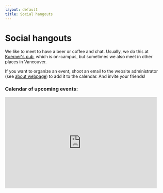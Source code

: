 ```yaml
---
layout: default
title: Social hangouts
---
```


# Social hangouts

We like to meet to have a beer or coffee and chat.
Usually, we do this at [Koerner's pub](https://www.koerners.ca/),
which is on-campus, but sometimes we also meet in other places in Vancouver.

If you want to organize an event, shoot an email to the website administrator
(see [about webpage](./about.html)) to add it to the calendar. And invite your friends!



<div class="span9">
	<h3>Calendar of upcoming events:</h3>
	<iframe src="https://calendar.google.com/calendar/embed?height=600&wkst=1&bgcolor=%23ffffff&ctz=America%2FVancouver&src=ZDhibmxnaGlxcmVwc2ZrazNjN2ZsZmlyaWNAZ3JvdXAuY2FsZW5kYXIuZ29vZ2xlLmNvbQ&color=%238E24AA&showPrint=0" style="border-width:0" width="500" height="300" frameborder="0" scrolling="no"></iframe>
</div><!--/span-->
